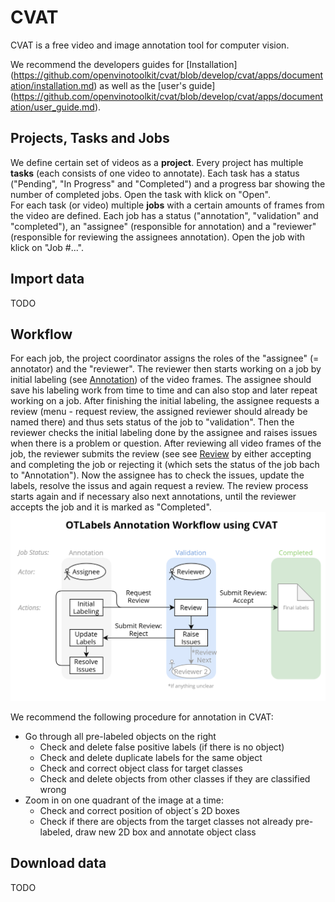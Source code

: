 # CVAT
CVAT is a free video and image annotation tool for computer vision.  

We recommend the developers guides for [Installation] (https://github.com/openvinotoolkit/cvat/blob/develop/cvat/apps/documentation/installation.md) as well as the [user's guide] (https://github.com/openvinotoolkit/cvat/blob/develop/cvat/apps/documentation/user_guide.md).

## Projects, Tasks and Jobs

We define certain set of videos as a **project**.
Every project has multiple **tasks** (each consists of one video to annotate). Each task has a status ("Pending", "In Progress" and "Completed") and a progress bar showing the number of completed jobs. Open the task with klick on "Open".  
For each task (or video) multiple **jobs** with a certain amounts of frames from the video are defined. Each job has a status ("annotation", "validation" and "completed"), an "assignee" (responsible for annotation) and a "reviewer" (responsible for reviewing the assignees annotation). Open the job with klick on "Job #...".

## Import data
TODO

## Workflow

For each job, the project coordinator assigns the roles of the "assignee" (= annotator) and the "reviewer". The reviewer then starts working on a job by initial labeling (see [Annotation](#annotation)) of the video frames. The assignee should save his labeling work from time to time and can also stop and later repeat working on a job. After finishing the initial labeling, the assignee requests a review (menu - request review, the assigned reviewer should already be named there) and thus sets status of the job to "validation". Then the reviewer checks the initial labeling done by the assignee and raises issues when there is a problem or question. After reviewing all video frames of the job, the reviewer submits the review (see see [Review](#review) by either accepting and completing the job or rejecting it (which sets the status of the job bach to "Annotation"). Now the assignee has to check the issues, update the labels, resolve the issus and again request a review. The review process starts again and if necessary also next annotations, until the reviewer accepts the job and it is marked as "Completed".  
![CVAT Workflow](cvat-macro-workflow.png)

We recommend the following procedure for annotation in CVAT:

- Go through all pre-labeled objects on the right
  - Check and delete false positive labels (if there is no object)
  - Check and delete duplicate labels for the same object
  - Check and correct object class for target classes
  - Check and delete objects from other classes if they are classified wrong
- Zoom in on one quadrant of the image at a time:
  - Check and correct position of object´s 2D boxes
  - Check if there are objects from the target classes not already pre-labeled, draw new 2D box and annotate object class

## Download data
TODO